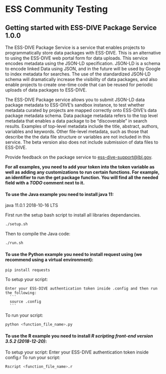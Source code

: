 # ESS Community Testing
## Getting started with ESS-DIVE Package Service 1.0.0
The ESS-DIVE Package Service is a service that enables projects to programmatically store data packages with ESS-DIVE. This is an alternative to using the ESS-DIVE web portal form for data uploads. This service encodes metadata using the JSON-LD specification. JSON-LD is a schema to encode linked Data using JSON, and in the future will be used by Google to index metadata for searches. The use of the standardized JSON-LD schema will dramatically increase the visibility of data packages, and also enable projects to create one-time code that can be reused for periodic uploads of data packages to ESS-DIVE.

The ESS-DIVE Package service allows you to submit JSON-LD data package metadata to ESS-DIVE’s sandbox instance, to test whether metadata curated by projects are mapped correctly onto ESS-DIVE’s data package metadata schema.  Data package metadata refers to the top level metadata that enables a data package to be “discoverable” in search results.  Examples of top-level metadata include the title, abstract, authors, variables and keywords. Other file-level metadata, such as those that describe the the data file structure or variables  are not included in this service.  The beta version also does not include submission of data files to ESS-DIVE.

Provide feedback on the package service to ess-dive-support@lbl.gov. 


 **For all examples, you need to add your token into the token variable as well as adding any customizations to run certain functions.  For example, an identifier to run the get package function. You will find all the needed field with a *TODO* comment next to it.**

#### To use the Java example you need to install java 11: 
  java 11.0.1 2018-10-16 LTS
  
  First run the setup bash script to install all libraries dependancies.
  
  ```bash
  ./setup.sh
  ```
  
  Then to compile the Java code:
  
  ```bash
  ./run.sh
  ```
  
#### To use the Python example you need to install request using (we recommend using a virtual environment): 

  ```
  pip install requests
  ```
  
  To setup your script: 
  
    Enter your ESS-DIVE authentication token inside .config and then run the following:
      ```
      source .config
      ```
  To run your script: 

  ```bash
  python <function_file_name>.py
  ```
  
#### To use the R example you need to install *R scripting front-end version 3.5.2 (2018-12-20)*:
To setup your script: 
  Enter your ESS-DIVE authentication token inside config.r
To run your script: 

  ```bash
  Rscript <function_file_name>.r
  ```
  
